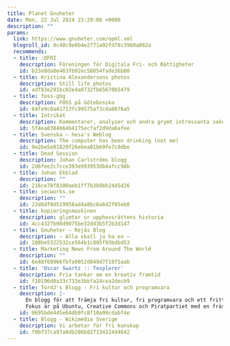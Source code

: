 ```yaml
---
title: Planet Gnuheter
date: Mon, 22 Jul 2024 23:29:08 +0000
description: ""
params:
  link: https://www.gnuheter.com/opml.xml
  blogroll_id: 0c48c9e8b4e2771a92fd78c39b0a882a
  recommends:
  - title: :DFRI
    description: Föreningen för Digitala Fri- och Rättigheter
    id: b23e8da8e463fb92ec58054fade36b80
  - title: Kristina Alexandersons photos
    description: Still life photos
    id: adf83e291bc02e4a0732fb65670b5479
  - title: foss-gbg
    description: FOSS på Gôtebosska
    id: 64fe9c0a41713fc99575af3c4a8076a5
  - title: Intrikat
    description: Kommentarer, analyser och andra grymt intressanta saker
    id: 5f4ea8384664b4175ecfaf2d9da6afee
  - title: Svenska – hesa's Weblog
    description: The computer has been drinking (not me)
    id: 9e2be5e81829f26ebea01b69fe7c8dbe
  - title: Dead Session
    description: Johan Carlströms blogg
    id: 2d6fee2c7cce393e993953db4afcc98b
  - title: Johan Ekblad
    description: ""
    id: 216ce78f8100aeb1ff7b3b9bb24d5d26
  - title: secworks.se
    description: ""
    id: 22d8df0d519958ad4a8bc6a6d2f05eb0
  - title: kopieringsmaskinen
    description: glimtar ur upphovsrättens historia
    id: 4cc4327b90d9075be32dd3b5f2b3d147
  - title: Gnuheter – Rejås Blog
    description: ~ Alla skall ju ha en ~
    id: 108be5322532ce564b1c805f93bdbd53
  - title: Marketing News From Around The World
    description: ""
    id: 6e48f60966fbfa9052d049d7f18f5aab
  - title: 'Oscar Swartz :: Texplorer'
    description: Fria tankar om en kreativ framtid
    id: f10196d8a33c733e3bbfa24cea2decb9
  - title: TordJ's Blogg - Fri kultur och programvara
    description: |-
      En blogg för att främja fri kultur, fri programvara och ett fritt internet.
      Fokus är på Ubuntu, Creative Commons och Piratpartiet med en fräsch blandning av nyheter, analyser, musik-/film
    id: 0695bde445e64db9fc8f10a99cdabf4e
  - title: Blogg - Wikimedia Sverige
    description: Vi arbetar för fri kunskap
    id: f0bf37ca97a8db286b827134324d4642
---
```


